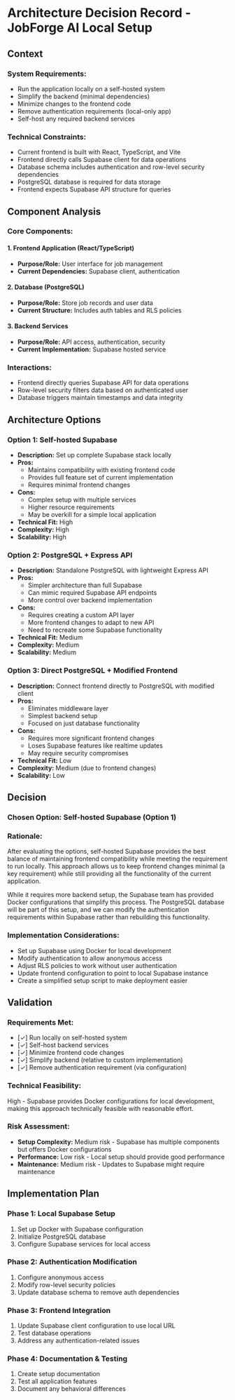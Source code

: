 # Architecture Decision Record - JobForge AI Local Setup

## Context

### System Requirements:
- Run the application locally on a self-hosted system
- Simplify the backend (minimal dependencies)
- Minimize changes to the frontend code
- Remove authentication requirements (local-only app)
- Self-host any required backend services

### Technical Constraints:
- Current frontend is built with React, TypeScript, and Vite
- Frontend directly calls Supabase client for data operations
- Database schema includes authentication and row-level security dependencies
- PostgreSQL database is required for data storage
- Frontend expects Supabase API structure for queries

## Component Analysis

### Core Components:

#### 1. Frontend Application (React/TypeScript)
- **Purpose/Role:** User interface for job management
- **Current Dependencies:** Supabase client, authentication

#### 2. Database (PostgreSQL)
- **Purpose/Role:** Store job records and user data
- **Current Structure:** Includes auth tables and RLS policies

#### 3. Backend Services
- **Purpose/Role:** API access, authentication, security
- **Current Implementation:** Supabase hosted service

### Interactions:
- Frontend directly queries Supabase API for data operations
- Row-level security filters data based on authenticated user
- Database triggers maintain timestamps and data integrity

## Architecture Options

### Option 1: Self-hosted Supabase
- **Description:** Set up complete Supabase stack locally
- **Pros:**
  - Maintains compatibility with existing frontend code
  - Provides full feature set of current implementation
  - Requires minimal frontend changes
- **Cons:**
  - Complex setup with multiple services
  - Higher resource requirements
  - May be overkill for a simple local application
- **Technical Fit:** High
- **Complexity:** High
- **Scalability:** High

### Option 2: PostgreSQL + Express API
- **Description:** Standalone PostgreSQL with lightweight Express API
- **Pros:**
  - Simpler architecture than full Supabase
  - Can mimic required Supabase API endpoints
  - More control over backend implementation
- **Cons:**
  - Requires creating a custom API layer
  - More frontend changes to adapt to new API
  - Need to recreate some Supabase functionality
- **Technical Fit:** Medium
- **Complexity:** Medium
- **Scalability:** Medium

### Option 3: Direct PostgreSQL + Modified Frontend
- **Description:** Connect frontend directly to PostgreSQL with modified client
- **Pros:**
  - Eliminates middleware layer
  - Simplest backend setup
  - Focused on just database functionality
- **Cons:**
  - Requires more significant frontend changes
  - Loses Supabase features like realtime updates
  - May require security compromises
- **Technical Fit:** Low
- **Complexity:** Medium (due to frontend changes)
- **Scalability:** Low

## Decision

### Chosen Option: Self-hosted Supabase (Option 1)

### Rationale:
After evaluating the options, self-hosted Supabase provides the best balance of maintaining frontend compatibility while meeting the requirement to run locally. This approach allows us to keep frontend changes minimal (a key requirement) while still providing all the functionality of the current application.

While it requires more backend setup, the Supabase team has provided Docker configurations that simplify this process. The PostgreSQL database will be part of this setup, and we can modify the authentication requirements within Supabase rather than rebuilding this functionality.

### Implementation Considerations:
- Set up Supabase using Docker for local development
- Modify authentication to allow anonymous access
- Adjust RLS policies to work without user authentication
- Update frontend configuration to point to local Supabase instance
- Create a simplified setup script to make deployment easier

## Validation

### Requirements Met:
- [✓] Run locally on self-hosted system
- [✓] Self-host backend services
- [✓] Minimize frontend code changes
- [✓] Simplify backend (relative to custom implementation)
- [✓] Remove authentication requirement (via configuration)

### Technical Feasibility:
High - Supabase provides Docker configurations for local development, making this approach technically feasible with reasonable effort.

### Risk Assessment:
- **Setup Complexity:** Medium risk - Supabase has multiple components but offers Docker configurations
- **Performance:** Low risk - Local setup should provide good performance
- **Maintenance:** Medium risk - Updates to Supabase might require maintenance

## Implementation Plan

### Phase 1: Local Supabase Setup
1. Set up Docker with Supabase configuration
2. Initialize PostgreSQL database
3. Configure Supabase services for local access

### Phase 2: Authentication Modification
1. Configure anonymous access
2. Modify row-level security policies
3. Update database schema to remove auth dependencies

### Phase 3: Frontend Integration
1. Update Supabase client configuration to use local URL
2. Test database operations
3. Address any authentication-related issues

### Phase 4: Documentation & Testing
1. Create setup documentation
2. Test all application features
3. Document any behavioral differences 